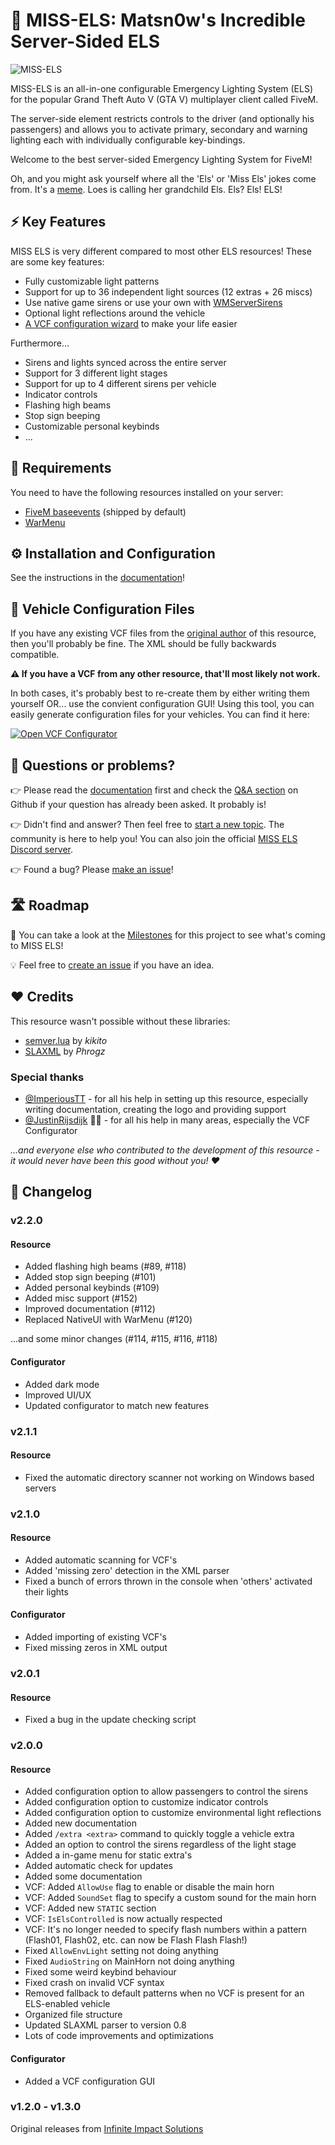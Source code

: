 # 🚨 MISS-ELS: Matsn0w's Incredible Server-Sided ELS

![MISS-ELS](assets/MISS-ELS_Logo.png)

MISS-ELS is an all-in-one configurable Emergency Lighting System (ELS) for the popular Grand Theft Auto V (GTA V) multiplayer client called FiveM.

The server-side element restricts controls to the driver (and optionally his passengers) and allows you to activate primary, secondary and warning lighting each with individually configurable key-bindings.

Welcome to the best server-sided Emergency Lighting System for FiveM!

Oh, and you might ask yourself where all the 'Els' or 'Miss Els' jokes come from. It's a [meme](https://youtu.be/X-PgamXIWRQ?t=75). Loes is calling her grandchild Els. Els? Els! ELS!

## ⚡ Key Features

MISS ELS is very different compared to most other ELS resources! These are some key features:

- Fully customizable light patterns
- Support for up to 36 independent light sources (12 extras + 26 miscs)
- Use native game sirens or use your own with [WMServerSirens](https://github.com/Walsheyy/WMServerSirens)
- Optional light reflections around the vehicle
- [A VCF configuration wizard](https://matsn0w.github.io/MISS-ELS) to make your life easier

Furthermore...

- Sirens and lights synced across the entire server
- Support for 3 different light stages
- Support for up to 4 different sirens per vehicle
- Indicator controls
- Flashing high beams
- Stop sign beeping
- Customizable personal keybinds
- ...

## 🧩 Requirements

You need to have the following resources installed on your server:

- [FiveM baseevents](https://docs.fivem.net/docs/resources/baseevents) (shipped by default)
- [WarMenu](https://github.com/warxander/warmenu)

## ⚙️ Installation and Configuration

See the instructions in the [documentation](docs/README.md)!

## 🚓 Vehicle Configuration Files

If you have any existing VCF files from the [original author](https://github.com/InfImpSolutions) of this resource, then you'll probably be fine. The XML should be fully backwards compatible.

**⚠️ If you have a VCF from any other resource, that'll most likely not work.**

In both cases, it's probably best to re-create them by either writing them yourself OR... use the convient configuration GUI! Using this tool, you can easily generate configuration files for your vehicles. You can find it here:

[![Open VCF Configurator](https://dabuttonfactory.com/button.png?t=MISS+ELS+VCF+Configurator&f=Open+Sans-Bold&ts=16&tc=fff&hp=45&vp=20&c=10&bgt=unicolored&bgc=1a37a8&be=1&bs=1&bc=fff)](https://matsn0w.github.io/MISS-ELS)

## 💭 Questions or problems?

👉 Please read the [documentation](docs/README.md) first and check the [Q&A section](https://github.com/matsn0w/IIS-EmergencyLS-ELS-FiveM/discussions/categories/q-a) on Github if your question has already been asked. It probably is!

👉 Didn't find and answer? Then feel free to [start a new topic](https://github.com/matsn0w/IIS-EmergencyLS-ELS-FiveM/discussions/new?category=q-a). The community is here to help you! You can also join the official [MISS ELS Discord server](https://matsn0w.dev/discord).

👉 Found a bug? Please [make an issue](https://github.com/matsn0w/MISS-ELS/issues/new)!

## 🛣️ Roadmap

👀 You can take a look at the [Milestones](https://github.com/matsn0w/MISS-ELS/milestones) for this project to see what's coming to MISS ELS!

💡 Feel free to [create an issue](https://github.com/matsn0w/MISS-ELS/issues/new) if you have an idea.

## ❤️ Credits

This resource wasn't possible without these libraries:

- [semver.lua](https://github.com/kikito/semver.lua) by _kikito_
- [SLAXML](https://github.com/Phrogz/SLAXML) by _Phrogz_

### Special thanks

- [@ImperiousTT](https://github.com/ImperiousTT) - for all his help in setting up this resource, especially writing documentation, creating the logo and providing support
- [@JustinRijsdijk](https://github.com/JustinRijsdijk) 🐔🎩 - for all his help in many areas, especially the VCF Configurator

_...and everyone else who contributed to the development of this resource - it would never have been this good without you! ❤️_

## 📃 Changelog

### v2.2.0

#### Resource

- Added flashing high beams (#89, #118)
- Added stop sign beeping (#101)
- Added personal keybinds (#109)
- Added misc support (#152)
- Improved documentation (#112)
- Replaced NativeUI with WarMenu (#120)

...and some minor changes (#114, #115, #116, #118)

#### Configurator

- Added dark mode
- Improved UI/UX
- Updated configurator to match new features

### v2.1.1

#### Resource

- Fixed the automatic directory scanner not working on Windows based servers

### v2.1.0

#### Resource

- Added automatic scanning for VCF's
- Added 'missing zero' detection in the XML parser
- Fixed a bunch of errors thrown in the console when 'others' activated their lights

#### Configurator

- Added importing of existing VCF's
- Fixed missing zeros in XML output

### v2.0.1

#### Resource

- Fixed a bug in the update checking script

### v2.0.0

#### Resource

- Added configuration option to allow passengers to control the sirens
- Added configuration option to customize indicator controls
- Added configuration option to customize environmental light reflections
- Added new documentation
- Added `/extra <extra>` command to quickly toggle a vehicle extra
- Added an option to control the sirens regardless of the light stage
- Added a in-game menu for static extra's
- Added automatic check for updates
- Added some documentation
- VCF: Added `AllowUse` flag to enable or disable the main horn
- VCF: Added `SoundSet` flag to specify a custom sound for the main horn
- VCF: Added new `STATIC` section
- VCF: `IsElsControlled` is now actually respected
- VCF: It's no longer needed to specify flash numbers within a pattern (Flash01, Flash02, etc. can now be Flash Flash Flash!)
- Fixed `AllowEnvLight` setting not doing anything
- Fixed `AudioString` on MainHorn not doing anything
- Fixed some weird keybind behaviour
- Fixed crash on invalid VCF syntax
- Removed fallback to default patterns when no VCF is present for an ELS-enabled vehicle
- Organized file structure
- Updated SLAXML parser to version 0.8
- Lots of code improvements and optimizations

#### Configurator

- Added a VCF configuration GUI

### v1.2.0 - v1.3.0

Original releases from [Infinite Impact Solutions](https://github.com/InfImpSolutions)
